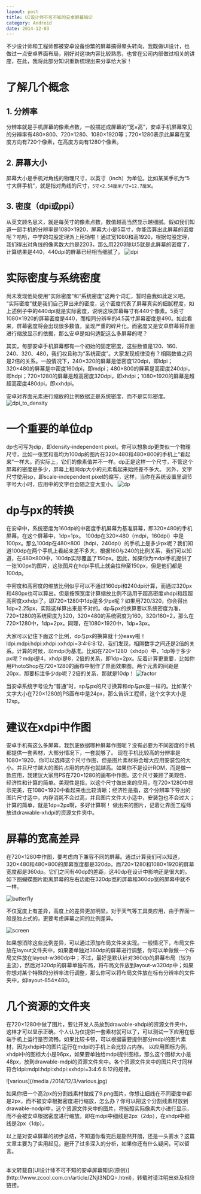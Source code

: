 ```yaml
---
layout: post
title: UI设计师不可不知的安卓屏幕知识
category: Android
date: 2014-12-03
---
```


不少设计师和工程师都被安卓设备纷繁的屏幕搞得晕头转向，我既做UI设计，也做过一点安卓界面布局，刚好对这块内容比较熟悉，也曾在公司内部做过相关的讲座，在此，我将此部分知识重新梳理出来分享给大家！

# 了解几个概念

## 1. 分辨率
分辨率就是手机屏幕的像素点数，一般描述成屏幕的“宽×高”，安卓手机屏幕常见的分辨率有480×800、720×1280、1080×1920等；720×1280表示此屏幕在宽度方向有720个像素，在高度方向有1280个像素。

## 2. 屏幕大小
屏幕大小是手机对角线的物理尺寸，以英寸（inch）为单位。比如某某手机为“5寸大屏手机”，就是指对角线的尺寸，`5寸×2.54厘米/寸=12.7厘米`。

<!-- more -->

## 3. 密度（dpi或ppi）
从英文顾名思义，就是每英寸的像素点数，数值越高当然显示越细腻。假如我们知道一部手机的分辨率是1080×1920，屏幕大小是5英寸，你能否算出此屏幕的密度呢？哈哈，中学的勾股定理派上用场啦！通过宽1080和高1920，根据勾股定理，我们得出对角线的像素数大约是2203，那么用2203除以5就是此屏幕的密度了，计算结果是440，440dpi的屏幕已经相当细腻了。
![dpi](/media/2014/12/3/dpi.jpg)

# 实际密度与系统密度

尚未发现他处使用“实际密度”和“系统密度”这两个词汇，暂时由我如此定义吧。
“实际密度”就是我们自己算出来的密度，这个密度代表了屏幕真实的细腻程度，如上述例子中的440dpi就是实际密度，说明这块屏幕每寸有440个像素。5英寸1080×1920的屏幕密度是440，而相同分辨率的4.5英寸屏幕密度是490。如此看来，屏幕密度将会出现很多数值，呈现严重的碎片化。而密度又是安卓屏幕将界面进行缩放显示的依据，那么安卓是如何适配这么多屏幕的呢？

其实，每部安卓手机屏幕都有一个初始的固定密度，这些数值是120、160、240、320、480，我们权且称为“系统密度”。大家发现规律没有？相隔数值之间是2倍的关系。一般情况下，240×320的屏幕是低密度120dpi，即ldpi；320×480的屏幕是中密度160dpi，即mdpi；480×800的屏幕是高密度240dpi，即hdpi；720×1280的屏幕是超高密度320dpi，即xhdpi；1080×1920的屏幕是超超高密度480dpi，即xxhdpi。

安卓对界面元素进行缩放的比例依据正是系统密度，而不是实际密度。
![dpi_to_density](/media/2014/12/3/dpi_to_density.jpg)

# 一个重要的单位dp

dp也可写为dip，即density-independent pixel。你可以想象dp更类似一个物理尺寸，比如一张宽和高均为100dp的图片在320×480和480×800的手机上“看起来”一样大。而实际上，它们的像素值并不一样。dp正是这样一个尺寸，不管这个屏幕的密度是多少，屏幕上相同dp大小的元素看起来始终差不多大。
另外，文字尺寸使用sp，即scale-independent pixel的缩写，这样，当你在系统设置里调节字号大小时，应用中的文字也会随之变大变小。
![dp](/media/2014/12/3/dp.jpg)

# dp与px的转换

在安卓中，系统密度为160dpi的中密度手机屏幕为基准屏幕，即320×480的手机屏幕。在这个屏幕中，1dp=1px。
100dp在320×480（mdpi，160dpi）中是100px。那么100dp在480×800（hdpi，240dpi）的手机上是多少px呢？我们知道100dp在两个手机上看起来差不多大，根据160与240的比例关系，我们可以知道，在480×800中，100dp实际覆盖了150px。因此，如果你为mdpi手机提供了一张100px的图片，这张图片在hdpi手机上就会拉伸至150px，但是他们都是100dp。

中密度和高密度的缩放比例似乎可以不通过160dpi和240dpi计算，而通过320px和480px也可以算出。但是按照宽度计算缩放比例不适用于超高密度xhdpi和超超高密度xxhdpi了。即720×1280中1dp是多少px呢？如果用720/320，你会得出1dp=2.25px，实际这样算出来是不对的。dp与px的换算要以系统密度为准，720×1280的系统密度为320，320×480的系统密度为160，320/160=2，那么在720×1280中，1dp=2px。同理，在1080×1920中，1dp=3px。

大家可以记住下面这个比例，dp与px的换算就十分easy啦！
ldpi:mdpi:hdpi:xhdpi:xxhdpi=3:4:6:8:12，我们发现，相隔数字之间还是2倍的关系。计算的时候，以mdpi为基准。比如在720×1280（xhdpi）中，1dp等于多少px呢？mdpi是4，xhdpi是8，2倍的关系，即1dp=2px。反着计算更重要，比如你用PhotoShop在720×1280的画布中制作了界面效果图，两个元素的间距是20px，那要标注多少dp呢？2倍的关系，那就是10dp！
![factor](/media/2014/12/3/factor.jpg)

当安卓系统字号设为“普通”时，sp与px的尺寸换算和dp与px是一样的。比如某个文字大小在720×1280的PS画布中是24px，那么告诉工程师，这个文字大小是12sp。

# 建议在xdpi中作图

安卓手机有这么多屏幕，我到底依据哪种屏幕作图呢？没有必要为不同密度的手机都提供一套素材，大部分情况下，一套就够了。
现在手机比较高的分辨率是1080×1920，你可以选择这个尺寸作图，但是图片素材将会增大应用安装包的大小。并且尺寸越大的图片占用的内存也就越高。如果你不是设计ROM，而是做一款应用，我建议大家用PS在720×1280的画布中作图。这个尺寸兼顾了美观性、经济性和计算的简单。美观性是指，以这个尺寸做出来的应用，在720×1280中显示完美，在1080×1920中看起来也比较清晰；经济性是指，这个分辨率下导出的图片尺寸适中，内存消耗不会过高，并且图片文件大小适中，安装包也不会过大；计算的简单，就是1dp=2px啊，多好计算啊！
做出来的图片，记着让界面工程师放进drawable-xhdpi的资源文件夹中。

# 屏幕的宽高差异

在720×1280中作图，要考虑向下兼容不同的屏幕。通过计算我们可以知道，320×480和480×800的屏幕宽度都是320dp，而720×1280和1080×1920的屏幕宽度都是360dp。它们之间有40dp的差距，这40dp在设计中影响还是很大的。如下图蝴蝶图片距离屏幕的左右边距在320dp宽的屏幕和360dp宽的屏幕中就不一样。

![butterfly](/media/2014/12/3/butterfly.jpg)

不仅宽度上有差异，高度上的差异更加明显。对于天气等工具类应用，由于界面一般是独占式的，更要考虑屏幕之间的比例差异。

![screen](/media/2014/12/3/screen.jpg)

如果想消除这些比例差异，可以通过添加布局文件来实现。一般情况下，布局文件放在layout文件夹中，如果要单独对360dp的屏幕进行调整，你可以单做做一个布局文件放在layout-w360dp中；不过，最好是默认针对360dp的屏幕布局（较为主流），然后对320dp的屏幕单独布局，将布局文件放到layout-w320dp中；如果你想对某个特殊的分辨率进行调整，那么你可以将布局文件放在标有分辨率的文件夹中，如layout-854×480。

# 几个资源的文件夹

在720×1280中做了图片，要让开发人员放到drawable-xhdpi的资源文件夹中，这样才可以显示正确。个人认为仅提供一套素材就可以了，可以测试一下应用在低端手机上运行是否流畅，如果比较卡顿，可以根据需要提供部分mdpi的图片素材，因为xhdpi中的图片运行在mdpi的手机上会比较占内存。
以应用图标为例，xhdpi中的图标大小是96px，如果要单独给mdpi提供图标，那么这个图标大小是48px，放到drawable-mdpi的资源文件夹中。各个资源文件夹中的图片尺寸同样符合ldpi:mdpi:hdpi:xhdpi:xxhdpi=3:4:6:8:12的规律。

![various](/media /2014/12/3/various.jpg)

如果你把一个高2px的分割线素材做成了9.png图片，你想让细线在不同密度中都是2px，而不被安卓根据密度进行缩放，怎么办？你可以把这个分割线素材放到drawable-nodpi中，这个资源文件夹中的图片，将按照实际像素大小进行显示，而不会被安卓根据密度进行缩放。即在mdpi中细线是2px（2dp），在xhdpi中细线是2px（1dp）。

以上是对安卓屏幕的初步总结，不知道你看完后是豁然开朗，还是一头雾水？这篇文章主要为了实用起见，避开了过多深入的分析，如果你还有什么疑问，可以留言。


<br/>
本文转载自[UI设计师不可不知的安卓屏幕知识(原创)](http://www.zcool.com.cn/article/ZNjI3NDQ=.html)，转载时请注明出处及相应链接。